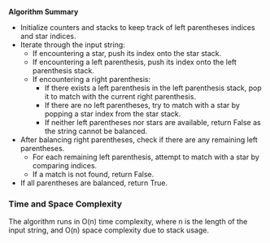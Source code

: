 **Algorithm Summary**

- Initialize counters and stacks to keep track of left parentheses indices and star indices.
- Iterate through the input string:
  - If encountering a star, push its index onto the star stack.
  - If encountering a left parenthesis, push its index onto the left parenthesis stack.
  - If encountering a right parenthesis:
    - If there exists a left parenthesis in the left parenthesis stack, pop it to match with the current right parenthesis.
    - If there are no left parentheses, try to match with a star by popping a star index from the star stack.
    - If neither left parentheses nor stars are available, return False as the string cannot be balanced.
- After balancing right parentheses, check if there are any remaining left parentheses.
  - For each remaining left parenthesis, attempt to match with a star by comparing indices.
  - If a match is not found, return False.
- If all parentheses are balanced, return True.

### Time and Space Complexity
The algorithm runs in O(n) time complexity, where n is the length of the input string, and O(n) space complexity due to stack usage.
